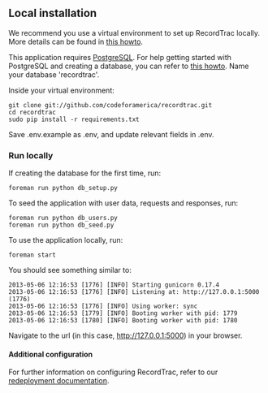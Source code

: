 ## Local installation

We recommend you use a virtual environment to set up RecordTrac locally. More details can be found in [this howto](https://github.com/codeforamerica/howto/blob/master/Python-Virtualenv.md).


This application requires [PostgreSQL](http://postgresapp.com/). For help getting started with PostgreSQL and creating a database, you can refer to [this howto](https://github.com/codeforamerica/howto/blob/master/PostgreSQL.md). Name your database 'recordtrac'.

Inside your virtual environment:

    git clone git://github.com/codeforamerica/recordtrac.git
    cd recordtrac
    sudo pip install -r requirements.txt

Save .env.example as .env, and update relevant fields in .env.

### Run locally

If creating the database for the first time, run:

    foreman run python db_setup.py

To seed the application with user data, requests and responses, run:

    foreman run python db_users.py
    foreman run python db_seed.py

To use the application locally, run:

    foreman start


You should see something similar to:

    2013-05-06 12:16:53 [1776] [INFO] Starting gunicorn 0.17.4
    2013-05-06 12:16:53 [1776] [INFO] Listening at: http://127.0.0.1:5000 (1776)
    2013-05-06 12:16:53 [1776] [INFO] Using worker: sync
    2013-05-06 12:16:53 [1779] [INFO] Booting worker with pid: 1779
    2013-05-06 12:16:53 [1780] [INFO] Booting worker with pid: 1780

Navigate to the url (in this case, http://127.0.0.1:5000) in your browser.

#### Additional configuration

For further information on configuring RecordTrac, refer to our [redeployment documentation](https://github.com/codeforamerica/recordtrac/blob/readme/docs/redeploy.md#redeploy).

